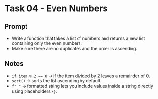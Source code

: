 # Task 04 - Even Numbers

## Prompt
- Write a function that takes a list of numbers and returns a new list containing only the even numbers.
- Make sure there are no duplicates and the order is ascending.

## Notes
- `if item % 2 == 0` -> if the item divided by 2 leaves a remainder of 0.
- `sort()` -> sorts the list ascending by default.
- `f" "` -> formatted string lets you include values inside a string directly using placeholders `{}`.